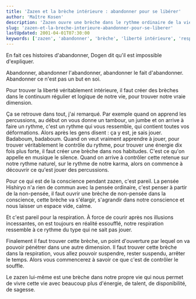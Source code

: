 ```yaml
---
title: 'Zazen et la brèche intérieure : abandonner pour se libérer'
author: 'Maître Kosen'
description: 'Zazen ouvre une brèche dans le rythme ordinaire de la vie pour accéder à la liberté intérieure et à la vraie dimension de l’être.'
slug: 'zazen-et-la-breche-interieure-abandonner-pour-se-liberer'
lastUpdated: 2001-04-01T07:30:00
keywords: ['zazen', 'abandonner', 'brèche', 'liberté intérieure', 'respiration', 'hishiryo', 'non-pensée', 'karma', 'conscience', 'percussions']
---
```


En fait ces histoires d'abandonner, Dogen dit qu'il est impossible d'expliquer.

Abandonner, abandonner l'abandonner, abandonner le fait d'abandonner.
Abandonner ce n'est pas un but en soi.

Pour trouver la liberté véritablement intérieure, il faut créer des brèches dans le continuum régulier et logique de notre vie, pour trouver notre vraie dimension.

Ça se retrouve dans tout, j'ai remarqué. Par exemple quand on apprend les percussions, au début on vous donne un tambour, un jumbe et on arrive à faire un rythme, c'est un rythme qui vous ressemble, qui contient toutes vos déformations. Alors après les gens disent : ça y est, je sais jouer. Badaboum, badaboum. Quand on veut vraiment apprendre à jouer, pour trouver véritablement le contrôle du rythme, pour trouver une énergie dix fois plus forte, il faut créer une brèche dans nos habitudes. C'est ce qu'on appelle en musique le silence. Quand on arrive à contrôler cette retenue sur notre rythme naturel, sur le rythme de notre karma, alors on commence à découvrir ce qu'est jouer des percussions.

Pour ce qui est de la conscience pendant zazen, c'est pareil. La pensée Hishiryo n'a rien de commun avec la pensée ordinaire, c'est penser à partir de la non-pensée, il faut ouvrir une brèche de non-pensée dans la conscience, cette brèche va s'élargir, s'agrandir dans notre conscience et nous laisser un espace vide, calme.

Et c'est pareil pour la respiration. À force de courir après nos illusions incessantes, on est toujours en réalité essoufflé, notre respiration ressemble à ce rythme du type qui ne sait pas jouer.

Finalement il faut trouver cette brèche, un point d'ouverture par lequel on va pouvoir pénétrer dans une autre dimension. Il faut trouver cette brèche dans la respiration, vous allez pouvoir suspendre, rester suspendu, arrêter le temps. Alors vous commencerez à savoir ce que c'est de contrôler le souffle.

Le zazen lui-même est une brèche dans notre propre vie qui nous permet de vivre cette vie avec beaucoup plus d'énergie, de talent, de disponibilité, de sagesse.
